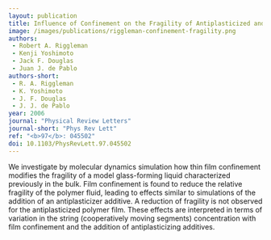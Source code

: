 ```yaml
---
layout: publication
title: Influence of Confinement on the Fragility of Antiplasticized and Pure Polymer Films
image: /images/publications/riggleman-confinement-fragility.png
authors:
 - Robert A. Riggleman
 - Kenji Yoshimoto
 - Jack F. Douglas
 - Juan J. de Pablo
authors-short:
 - R. A. Riggleman
 - K. Yoshimoto
 - J. F. Douglas
 - J. J. de Pablo
year: 2006
journal: "Physical Review Letters"
journal-short: "Phys Rev Lett"
ref: "<b>97</b>: 045502"
doi: 10.1103/PhysRevLett.97.045502
---
```


We investigate by molecular dynamics simulation how thin film confinement modifies the fragility of a model glass-forming liquid characterized previously in the bulk. Film confinement is found to reduce the relative fragility of the polymer fluid, leading to effects similar to simulations of the addition of an antiplasticizer additive. A reduction of fragility is not observed for the antiplasticized polymer film. These effects are interpreted in terms of variation in the string (cooperatively moving segments) concentration with film confinement and the addition of antiplasticizing additives.
